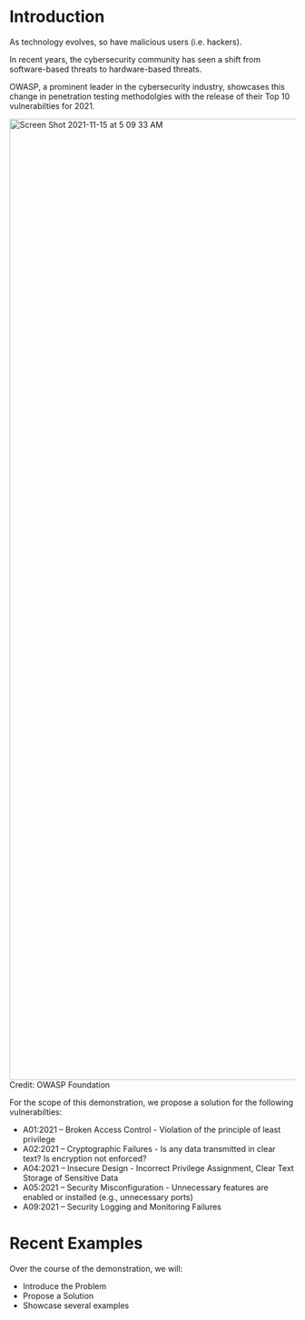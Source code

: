 # Introduction
As technology evolves, so have malicious users (i.e. hackers). 

In recent years, the cybersecurity community has seen a shift from software-based threats to hardware-based threats. 

OWASP, a prominent leader in the cybersecurity industry, showcases this change in penetration testing methodolgies with the release of their Top 10 vulnerabilties for 2021. 

<img width="1694" alt="Screen Shot 2021-11-15 at 5 09 33 AM" src="https://user-images.githubusercontent.com/34544005/141763078-f1012189-f267-4fde-b70a-d8a3530616fc.png">
Credit: OWASP Foundation

For the scope of this demonstration, we propose a solution for the following vulnerabilties:
- A01:2021 – Broken Access Control - Violation of the principle of least privilege
- A02:2021 – Cryptographic Failures - Is any data transmitted in clear text? Is encryption not enforced?
- A04:2021 – Insecure Design -  Incorrect Privilege Assignment, Clear Text Storage of Sensitive Data
- A05:2021 – Security Misconfiguration - Unnecessary features are enabled or installed (e.g., unnecessary ports)
- A09:2021 – Security Logging and Monitoring Failures

# Recent Examples

Over the course of the demonstration, we will:
- Introduce the Problem
- Propose a Solution
- Showcase several examples
